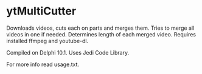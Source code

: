 # ytMultiCutter
Downloads videos, cuts each on parts and merges them.  Tries to merge all videos in one if needed. Determines length of each merged video. 
Requires installed ffmpeg and youtube-dl.

Compiled on Delphi 10.1. Uses Jedi Code Library.

For more info read usage.txt.